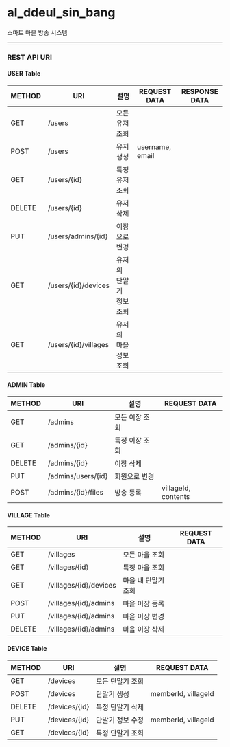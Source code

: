 # al_ddeul_sin_bang
스마트 마을 방송 시스템


<hr>

### REST API URI

#### USER Table
|METHOD|URI|설명|REQUEST DATA|RESPONSE DATA|
|--|--|--|--|--|
|GET|/users|모든 유저 조회||
|POST|/users|유저 생성|username, email|
|GET|/users/{id}|특정 유저 조회||
|DELETE|/users/{id}|유저 삭제||
|PUT|/users/admins/{id}|이장으로 변경||
|GET|/users/{id}/devices|유저의 단말기 정보 조회||
|GET|/users/{id}/villages|유저의 마을 정보 조회||

#### ADMIN Table
|METHOD|URI|설명|REQUEST DATA|
|--|--|--|--|
|GET|/admins|모든 이장 조회||
|GET|/admins/{id}|특정 이장 조회||
|DELETE|/admins/{id}|이장 삭제||
|PUT|/admins/users/{id}|회원으로 변경||
|POST|/admins/{id}/files|방송 등록|villageId, contents|

#### VILLAGE Table
|METHOD|URI|설명|REQUEST DATA|
|--|--|--|--|
|GET|/villages|모든 마을 조회||
|GET|/villages/{id}|특정 마을 조회||
|GET|/villages/{id}/devices|마을 내 단말기 조회||
|POST|/villages/{id}/admins|마을 이장 등록||
|PUT|/villages/{id}/admins|마을 이장 변경||
|DELETE|/villages/{id}/admins|마을 이장 삭제||

#### DEVICE Table
|METHOD|URI|설명|REQUEST DATA|
|--|--|--|--|
|GET|/devices|모든 단말기 조회||
|POST|/devices|단말기 생성|memberId, villageId|
|DELETE|/devices/{id}|특정 단말기 삭제||
|PUT|/devices/{id}|단말기 정보 수정|memberId, villageId|
|GET|/devices/{id}|특정 단말기 조회||
